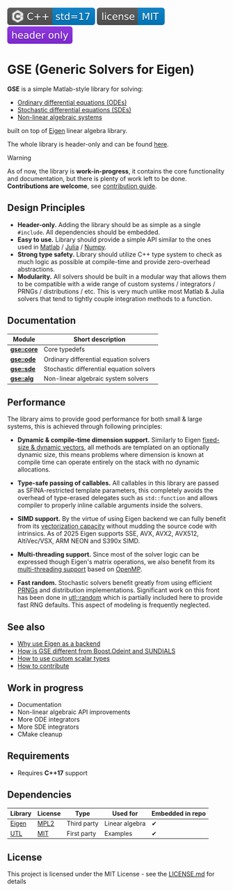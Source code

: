 [<img src ="docs/images/icon_cpp_std_17.svg">](https://en.wikipedia.org/wiki/C%2B%2B#Standardization)
[<img src ="docs/images/icon_license_mit.svg">](./LICENSE.md)
[<img src ="docs/images/icon_header_only.svg">](https://en.wikipedia.org/wiki/Header-only)

# GSE (Generic Solvers for Eigen)

**GSE** is a simple Matlab-style library for solving:

- [Ordinary differential equations (ODEs)](https://en.wikipedia.org/wiki/Ordinary_differential_equation)
- [Stochastic differential equations (SDEs)](https://en.wikipedia.org/wiki/Stochastic_differential_equation)
- [Non-linear algebraic systems](https://en.wikipedia.org/wiki/Nonlinear_system)

built on top of [Eigen](https://eigen.tuxfamily.org/index.php?title=Main_Page) linear algebra library.

The whole library is header-only and can be found [here](include/).

> [!Warning]
> As of now, the library is **work-in-progress**, it contains the core functionality and documentation, but there is plenty of work left to be done. **Contributions are welcome**, see [contribution guide](./CONTRIBUTING.md).

## Design Principles

- **Header-only.** Adding the library should be as simple as a single `#include`. All dependencies should be embedded.
- **Easy to use.** Library should provide a simple API similar to the ones used in [Matlab](https://en.wikipedia.org/wiki/MATLAB) / [Julia](https://en.wikipedia.org/wiki/Julia_(programming_language)) / [Numpy](https://github.com/numpy/numpy).
- **Strong type safety.** Library should utilize C++ type system to check as much logic as possible at compile-time and provide zero-overhead abstractions.
- **Modularity.** All solvers should be built in a modular way that allows them to be compatible with a wide range of custom systems / integrators / PRNGs / distributions / etc. This is very much unlike most Matlab & Julia solvers that tend to tightly couple integration methods to a function.

## Documentation

| Module                                 | Short description                        |
| -------------------------------------- | ---------------------------------------- |
| [**gse::core**](./docs/module_core.md) | Core typedefs                            |
| [**gse::ode**](./docs/module_ode.md)   | Ordinary differential equation solvers   |
| [**gse::sde**](./docs/module_sde.md)   | Stochastic differential equation solvers |
| [**gse::alg**](./docs/module_alg.md)   | Non-linear algebraic system solvers      |

## Performance

The library aims to provide good performance for both small & large systems, this is achieved through following principles:

- **Dynamic & compile-time dimension support.** Similarly to Eigen [fixed-size & dynamic vectors](https://eigen.tuxfamily.org/dox/group__TopicFixedSizeVectorizable.html), all methods are templated on an optionally dynamic size, this means problems where dimension is known at compile time can operate entirely on the stack with no dynamic allocations.

- **Type-safe passing of callables.** All callables in this library are passed as SFINA-restricted template parameters, this completely avoids the overhead of type-erased delegates such as `std::function` and allows compiler to properly inline callable arguments inside the solvers.

- **SIMD support.** By the virtue of using Eigen backend we can fully benefit from its [vectorization capacity](http://eigen.tuxfamily.org/index.php?title=FAQ#Vectorization) without mudding the source code with intrinsics. As of 2025 Eigen supports SSE, AVX, AVX2, AVX512, AltiVec/VSX, ARM NEON and S390x SIMD.

- **Multi-threading support.** Since most of the solver logic can be expressed though Eigen's matrix operations, we also benefit from its [multi-threading support](https://eigen.tuxfamily.org/dox/TopicMultiThreading.html) based on [OpenMP](https://en.wikipedia.org/wiki/OpenMP).

- **Fast random.** Stochastic solvers benefit greatly from using efficient [PRNGs](https://en.wikipedia.org/wiki/Pseudorandom_number_generator) and distribution implementations. Significant work on this front has been done in [utl::random](https://github.com/DmitriBogdanov/UTL/blob/master/docs/module_random.md) which is partially included here to provide fast RNG defaults. This aspect of modeling is frequently neglected.

## See also

- [Why use Eigen as a backend](./docs/guide_backend_motivation.md)
- [How is GSE different from Boost.Odeint and SUNDIALS](./docs/guide_library_differences.md)
- [How to use custom scalar types](./docs/guide_custom_scalar_types.md)
- [How to contribute](./CONTRIBUTING.md)

## Work in progress

- Documentation
- Non-linear algebraic API improvements
- More ODE integrators
- More SDE integrators
- CMake cleanup

## Requirements

- Requires **C++17** support

## Dependencies

| Library                                      | License                                                      | Type        | Used for       | Embedded in repo |
| -------------------------------------------- | ------------------------------------------------------------ | ----------- | -------------- | ---------------- |
| [Eigen](https://eigen.tuxfamily.org)         | [MPL2](https://eigen.tuxfamily.org/index.php?title=Main_Page#License) | Third party | Linear algebra | ✔                |
| [UTL](https://github.com/DmitriBogdanov/UTL) | [MIT](https://github.com/DmitriBogdanov/UTL/blob/master/LICENSE.md) | First party | Examples       | ✔                |

## License

This project is licensed under the MIT License - see the [LICENSE.md](https://github.com/DmitriBogdanov/prototyping_utils/blob/master/LICENSE.md) for details
